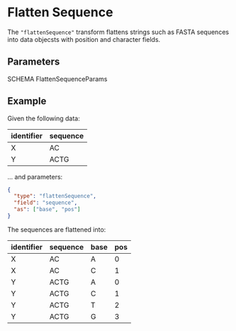 # Flatten Sequence

The `"flattenSequence"` transform flattens strings such as FASTA sequences into
data objecsts with position and character fields.

## Parameters

SCHEMA FlattenSequenceParams

## Example

Given the following data:

| identifier | sequence |
| ---------- | -------- |
| X          | AC       |
| Y          | ACTG     |

... and parameters:

```json
{
  "type": "flattenSequence",
  "field": "sequence",
  "as": ["base", "pos"]
}
```

The sequences are flattened into:

| identifier | sequence | base | pos |
| ---------- | -------- | ---- | --- |
| X          | AC       | A    | 0   |
| X          | AC       | C    | 1   |
| Y          | ACTG     | A    | 0   |
| Y          | ACTG     | C    | 1   |
| Y          | ACTG     | T    | 2   |
| Y          | ACTG     | G    | 3   |
